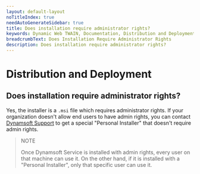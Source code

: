 ```yaml
---
layout: default-layout
noTitleIndex: true
needAutoGenerateSidebar: true
title: Does installation require administrator rights? 
keywords: Dynamic Web TWAIN, Documentation, Distribution and Deployment
breadcrumbText: Does Installation Require Administrator Rights
description: Does installation require administrator rights? 
---
```


# Distribution and Deployment

## Does installation require administrator rights? 

Yes, the installer is a `.msi` file which requires administrator rights. If your organization doesn't allow end users to have admin rights, you can contact [Dynamsoft Support]({{site.about}}getsupport.html) to get a special "Personal Installer" that doesn't require admin rights.

> NOTE
>  
> Once Dynamsoft Service is installed with admin rights, every user on that machine can use it. On the other hand, if it is installed with a "Personal Installer", only that specific user can use it.
